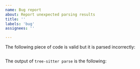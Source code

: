 ```yaml
---
name: Bug report
about: Report unexpected parsing results
title: ''
labels: 'bug'
assignees: ''

---
```


The following piece of code is valid but it is parsed incorrectly:

```jh

```

<!-- Please run `tree-sitter parse YOUR_FILE` and show us the output. -->
The output of `tree-sitter parse` is the following:

```

```

<!-- If there is no `ERROR` or `MISSING` node in the output above,
     explain what you were expecting: -->

<!-- Name of the broken/missing feature, link to official
     documentation, and any other relevant info is appreciated: -->
